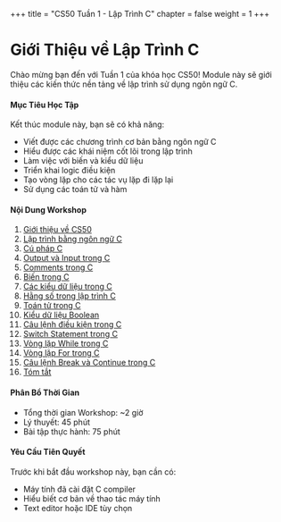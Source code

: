 +++
title = "CS50 Tuần 1 - Lập Trình C"
chapter = false
weight = 1
+++

# Giới Thiệu về Lập Trình C

Chào mừng bạn đến với Tuần 1 của khóa học CS50! Module này sẽ giới thiệu các kiến thức nền tảng về lập trình sử dụng ngôn ngữ C.

#### Mục Tiêu Học Tập

Kết thúc module này, bạn sẽ có khả năng:

* Viết được các chương trình cơ bản bằng ngôn ngữ C
* Hiểu được các khái niệm cốt lõi trong lập trình
* Làm việc với biến và kiểu dữ liệu
* Triển khai logic điều kiện
* Tạo vòng lặp cho các tác vụ lặp đi lặp lại
* Sử dụng các toán tử và hàm

#### Nội Dung Workshop

1. [Giới thiệu về CS50](1-introduction)
2. [Lập trình bằng ngôn ngữ C](2-how-to-program-in-c)
3. [Cú pháp C](3-c-syntax)
4. [Output và Input trong C](4-c-output)
5. [Comments trong C](5-c-comments)
6. [Biến trong C](6-c-variables)
7. [Các kiểu dữ liệu trong C](7-c-data-types)
8. [Hằng số trong lập trình C](8-c-constants)
9. [Toán tử trong C](9-c-operators)
10. [Kiểu dữ liệu Boolean](10-c-booleans)
11. [Câu lệnh điều kiện trong C](11-c-if-else)
12. [Switch Statement trong C](12-c-switch)
13. [Vòng lặp While trong C](13-c-while-loop)
14. [Vòng lặp For trong C](14-c-for-loop)
15. [Câu lệnh Break và Continue trong C](15-c-break-and-continue)
16. [Tóm tắt](16-summary)


#### Phân Bổ Thời Gian

* Tổng thời gian Workshop: ~2 giờ
* Lý thuyết: 45 phút
* Bài tập thực hành: 75 phút

#### Yêu Cầu Tiên Quyết

Trước khi bắt đầu workshop này, bạn cần có:

* Máy tính đã cài đặt C compiler
* Hiểu biết cơ bản về thao tác máy tính
* Text editor hoặc IDE tùy chọn
